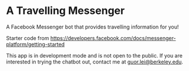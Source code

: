 # A Travelling Messenger

A Facebook Messenger bot that provides travelling information for you! 

Starter code from https://developers.facebook.com/docs/messenger-platform/getting-started

This app is in development mode and is not open to the public. If you are interested in trying the chatbot out, contact me at guor.lei@berkeley.edu.